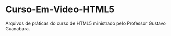 # Curso-Em-Video-HTML5
Arquivos de práticas do curso de HTML5 ministrado pelo Professor Gustavo Guanabara.
